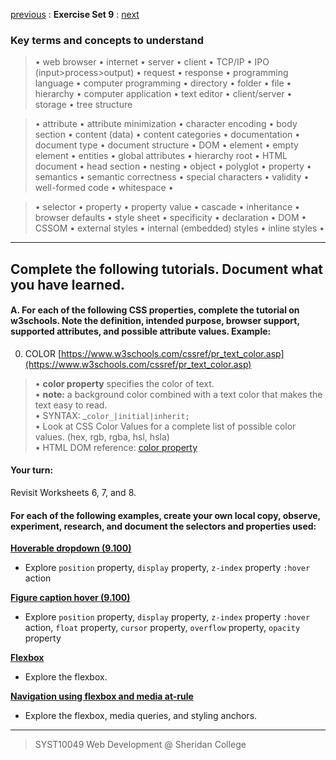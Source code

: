 [previous](Set08.md) 
: **Exercise Set 9**
: [next](Set10.md)

### Key terms and concepts to understand
> &bull;  web browser  &bull; internet  &bull; server  &bull; client  &bull; TCP/IP  &bull; IPO (input>process>output)  &bull; request  &bull; response  &bull; programming language  &bull;  computer programming  &bull; directory  &bull; folder  &bull;  file  &bull; hierarchy  &bull; computer application  &bull;  text editor  &bull; client/server  &bull;  storage  &bull; tree structure

> &bull;  attribute &bull; attribute minimization &bull; character encoding &bull; body section &bull; content (data) &bull;  content categories &bull; documentation &bull; document type &bull;  document structure &bull; DOM &bull;  element &bull;  empty element &bull; entities &bull; global attributes &bull; hierarchy root &bull; HTML document &bull; head section &bull; nesting &bull; object &bull; polyglot &bull; property &bull; semantics &bull; semantic correctness &bull; special characters &bull; validity &bull; well-formed code &bull; whitespace &bull;  

> &bull;  selector &bull; property &bull; property value &bull; cascade &bull; inheritance &bull;  browser defaults &bull; style sheet &bull; specificity &bull;  declaration &bull; DOM &bull;  CSSOM &bull;  external styles &bull; internal (embedded) styles &bull; inline styles &bull; 


---

## Complete the following tutorials. Document what you have learned.
 #### A. For each of the following CSS properties, complete the tutorial on w3schools.  Note the definition, intended purpose, browser support, supported attributes, and possible attribute values. Example:
0. COLOR [https://www.w3schools.com/cssref/pr_text_color.asp](https://www.w3schools.com/cssref/pr_text_color.asp)
> &bull; **color property** specifies the color of text.<br> &bull; **note:** a background color combined with a text color that makes the text easy to read.<br> &bull; SYNTAX: _`color_|initial|inherit;`<br> &bull; Look at CSS Color Values for a complete list of possible color values. (hex, rgb, rgba, hsl, hsla)<br> &bull; HTML DOM reference: [color property](https://www.w3schools.com/jsref/prop_style_color.asp) 

#### Your turn:
Revisit Worksheets 6, 7, and 8.


#### For each of the following examples, create your own local copy, observe, experiment, research, and document the selectors and properties used:



**[Hoverable dropdown (9.100)](examples_09/dropdown_hover.html)**
- Explore `position` property, `display` property, `z-index` property `:hover` action 


**[Figure caption hover (9.100)](examples_09/caption_hover.html)**
- Explore `position` property, `display` property, `z-index` property `:hover` action, `float` property, `cursor` property, `overflow` property, `opacity` property


**[Flexbox](examples_09/flexbox_example.md)**
- Explore the flexbox.

**[Navigation using flexbox and media at-rule](examples_09/nav_flex.md)**
- Explore the flexbox, media queries, and styling anchors.

---
> SYST10049 Web Development @ Sheridan College

